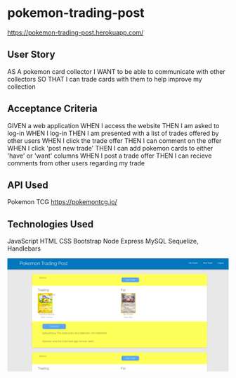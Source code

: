 # pokemon-trading-post

https://pokemon-trading-post.herokuapp.com/

## User Story
 AS A pokemon card collector
 I WANT to be able to communicate with other collectors
 SO THAT I can trade cards with them to help improve my collection

## Acceptance Criteria
 GIVEN a web application
 WHEN I access the website
 THEN I am asked to log-in
 WHEN I log-in
 THEN I am presented with a list of trades offered by other users
 WHEN I click the trade offer
 THEN I can comment on the offer
 WHEN I click 'post new trade'
 THEN I can add pokemon cards to either 'have' or 'want' columns
 WHEN I post a trade offer
 THEN I can recieve comments from other users regarding my trade

## API Used
Pokemon TCG
https://pokemontcg.io/ 

## Technologies Used
JavaScript
HTML
CSS
Bootstrap
Node
Express
MySQL
Sequelize,
Handlebars

 <img src="./img/screenshot.png">
